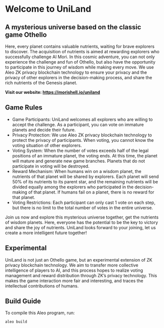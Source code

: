# Welcome to UniLand

## A mysterious universe based on the classic game Othello

Here, every planet contains valuable nutrients, waiting for brave explorers to discover. The acquisition of nutrients is aimed at rewarding explorers who successfully challenge AI Mori. In this cosmic adventure, you can not only experience the challenge and fun of Othello, but also have the opportunity to participate in this journey of wisdom while making every move. We use Aleo ZK privacy blockchain technology to ensure your privacy and the privacy of other explorers in the decision-making process, and share the rich nutrients of the Genesis planet.

**Visit our website: https://morishell.io/uniland**

## Game Rules

- Game Participants: UniLand welcomes all explorers who are willing to accept the challenge. As a participant, you can vote on immature planets and decide their future.
- Privacy Protection: We use Aleo ZK privacy blockchain technology to protect the privacy of participants. When voting, you cannot know the voting situation of other explorers.
- Voting System: When the number of votes exceeds half of the legal positions of an immature planet, the voting ends. At this time, the planet will mature and generate new game branches. Planets that do not participate in voting will be destroyed.
- Reward Mechanism: When humans win on a wisdom planet, the nutrients of that planet will be shared by explorers. Each planet will send 50% of its nutrients to its parent star, and the remaining nutrients will be divided equally among the explorers who participated in the decision-making of that planet. If humans fail on a planet, there is no reward for that planet.
- Voting Restrictions: Each participant can only cast 1 vote on each step, but there is no limit to the total number of votes in the entire universe.

Join us now and explore this mysterious universe together, get the nutrients of wisdom planets. Here, everyone has the potential to be the key to victory and share the joy of nutrients. UniLand looks forward to your joining, let us create a more intelligent future together!

## Experimental

UniLand is not just an Othello game, but an experimental extension of ZK privacy blockchain technology. We aim to transfer more collective intelligence of players to AI, and this process hopes to realize voting management and reward distribution through ZK’s privacy technology. This makes the game interaction more fair and interesting, and traces the intellectual contributions of humans.  


## Build Guide

To compile this Aleo program, run:

```sh
aleo build
```
